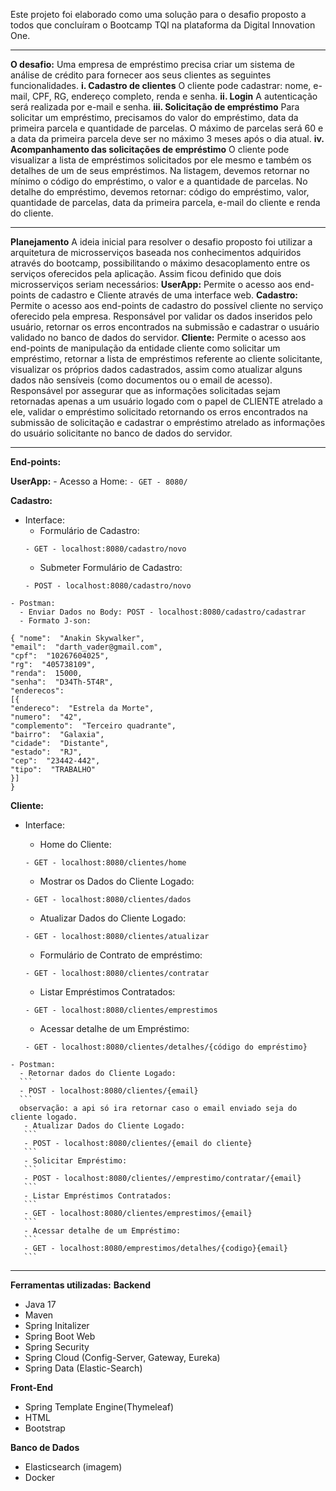 Este projeto foi elaborado como uma solução para o desafio proposto a todos que concluíram o Bootcamp TQI na plataforma da Digital Innovation One.

---
**O desafio:**
Uma empresa de empréstimo precisa criar um sistema de análise de crédito para fornecer aos seus clientes as seguintes funcionalidades.
**i. Cadastro de clientes**
 O cliente pode cadastrar: nome, e-mail, CPF, RG, endereço completo, renda e senha.
**ii. Login**
  A autenticação será realizada por e-mail e senha.
**iii. Solicitação de empréstimo**
    Para solicitar um empréstimo, precisamos do valor do empréstimo, data da primeira parcela e quantidade de parcelas.
    O máximo de parcelas será 60 e a data da primeira parcela deve ser no máximo 3 meses após o dia atual.
**iv. Acompanhamento das solicitações de empréstimo**
 O cliente pode visualizar a lista de empréstimos solicitados por ele mesmo e também os detalhes de um de seus empréstimos.
    Na listagem, devemos retornar no mínimo o código do empréstimo, o valor e a quantidade de parcelas.
    No detalhe do empréstimo, devemos retornar: código do empréstimo, valor, quantidade de parcelas, data da primeira parcela, e-mail do cliente e renda do cliente.

---
   **Planejamento**
    A ideia inicial para resolver o desafio proposto foi utilizar a arquitetura de microsserviços baseada nos conhecimentos adquiridos através do bootcamp, possibilitando o máximo desacoplamento entre os serviços oferecidos pela aplicação. Assim ficou definido que dois microsserviços seriam necessários:
  **UserApp:**
  Permite o acesso aos end-points de cadastro e Cliente através de uma interface web.
  **Cadastro:**
  Permite o acesso aos end-points de cadastro do possível cliente no serviço oferecido pela empresa. 
  Responsável por validar os dados inseridos pelo usuário, retornar os erros encontrados na submissão e cadastrar o usuário validado no banco de dados do servidor. 
   **Cliente:**
  Permite o acesso aos end-points de manipulação da entidade cliente como solicitar um empréstimo, retornar a lista de empréstimos referente ao cliente solicitante, visualizar os próprios dados cadastrados, assim como atualizar alguns dados não sensíveis (como documentos ou o email de acesso). 
  Responsável por assegurar que as informações solicitadas sejam retornadas apenas a um usuário logado com o papel de CLIENTE atrelado a ele, validar o empréstimo solicitado retornando os erros encontrados na submissão de solicitação e cadastrar o empréstimo atrelado as informações do usuário solicitante no banco de dados do servidor.
 
---
  **End-points:**
  
**UserApp:** 
	- Acesso a Home: 
	```
	- GET - 8080/
	```

**Cadastro:**
   - Interface: 
	 - Formulário de Cadastro: 
	 ``` 
	 - GET - localhost:8080/cadastro/novo
	 ```
	 - Submeter Formulário de Cadastro: 
	 ```
	 - POST - localhost:8080/cadastro/novo
	- Postman:
	  - Enviar Dados no Body: POST - localhost:8080/cadastro/cadastrar
	  - Formato J-son: 
```
{ "nome":  "Anakin Skywalker",
"email":  "darth_vader@gmail.com",
"cpf":  "10267604025",
"rg":  "405738109",
"renda":  15000,
"senha":  "D34Th-5T4R",
"enderecos":  
[{
"endereco":  "Estrela da Morte",
"numero":  "42",
"complemento":  "Terceiro quadrante",
"bairro":  "Galaxia",
"cidade":  "Distante",
"estado":  "RJ",
"cep":  "23442-442",
"tipo":  "TRABALHO"
}]
}  
```
  
 **Cliente:**
   - Interface: 
	 - Home do Cliente: 
	 ```
	 - GET - localhost:8080/clientes/home 
	 ```
	 - Mostrar os Dados do Cliente Logado: 
	 ```
	 - GET - localhost:8080/clientes/dados
	 ```
	 - Atualizar Dados do Cliente Logado: 
	 ```
	 - GET - localhost:8080/clientes/atualizar
	 ```
	 - Formulário de Contrato de empréstimo: 
    
     ```
	 - GET - localhost:8080/clientes/contratar
	 ```
   
	 - Listar Empréstimos Contratados: 
	 ```
	 - GET - localhost:8080/clientes/emprestimos
	 ```
	 - Acessar detalhe de um Empréstimo: 
	 ```
	 - GET - localhost:8080/clientes/detalhes/{código do empréstimo}
	- Postman: 
	  - Retornar dados do Cliente Logado: 
	  ```
	  - POST - localhost:8080/clientes/{email}
	  ```
	  observação: a api só ira retornar caso o email enviado seja do cliente logado. 
	   - Atualizar Dados do Cliente Logado: 
	   ```
	   - POST - localhost:8080/clientes/{email do cliente}
	   ```
	   - Solicitar Empréstimo: 
	   ```
	   - POST - localhost:8080/clientes//emprestimo/contratar/{email}
	   ```
	   - Listar Empréstimos Contratados: 
	   ```
	   - GET - localhost:8080/clientes/emprestimos/{email}
	   ```
	   - Acessar detalhe de um Empréstimo: 
	   ```
	   - GET - localhost:8080/emprestimos/detalhes/{codigo}{email}
	   ```
	 

---

**Ferramentas utilizadas:** 
**Backend**
 - Java 17
 - Maven
 - Spring Initalizer
 - Spring Boot Web
 - Spring Security
 - Spring Cloud (Config-Server, Gateway, Eureka)
 - Spring Data (Elastic-Search)
 
 **Front-End**
 - Spring Template Engine(Thymeleaf)
 - HTML
 - Bootstrap

**Banco de Dados**
- Elasticsearch (imagem)
- Docker
